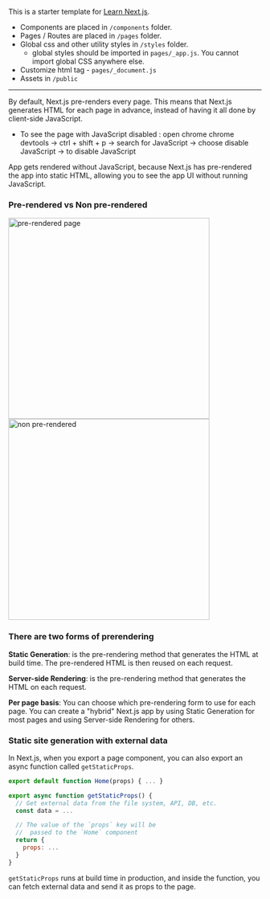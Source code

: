 This is a starter template for [Learn Next.js](https://nextjs.org/learn).

- Components are placed in `/components` folder.
- Pages / Routes are placed in `/pages` folder.
- Global css and other utility styles in `/styles` folder.
  - global styles should be imported in `pages/_app.js`. You cannot import global CSS anywhere else.
- Customize html tag - `pages/_document.js`
- Assets in `/public`

---

By default, Next.js pre-renders every page. This means that Next.js generates HTML for each page in advance, instead of having it all done by client-side JavaScript.

- To see the page with JavaScript disabled : open chrome chrome devtools -> ctrl + shift + p -> search for JavaScript -> choose disable JavaScript -> to disable JavaScript

App gets rendered without JavaScript, because Next.js has pre-rendered the app into static HTML, allowing you to see the app UI without running JavaScript.

### Pre-rendered vs Non pre-rendered

<img src="https://nextjs.org/static/images/learn/data-fetching/pre-rendering.png" alt="pre-rendered page" width="400"/>

<img src="https://nextjs.org/static/images/learn/data-fetching/no-pre-rendering.png" alt="non pre-rendered" width="400"/>

### There are two forms of prerendering

**Static Generation**: is the pre-rendering method that generates the HTML at build time. The pre-rendered HTML is then reused on each request.

**Server-side Rendering**: is the pre-rendering method that generates the HTML on each request.

**Per page basis**: You can choose which pre-rendering form to use for each page. You can create a "hybrid" Next.js app by using Static Generation for most pages and using Server-side Rendering for others.

### Static site generation with external data

In Next.js, when you export a page component, you can also export an async function called `getStaticProps`.

```javascript
export default function Home(props) { ... }

export async function getStaticProps() {
  // Get external data from the file system, API, DB, etc.
  const data = ...

  // The value of the `props` key will be
  //  passed to the `Home` component
  return {
    props: ...
  }
}
```

`getStaticProps` runs at build time in production, and inside the function, you can fetch external data and send it as props to the page.
